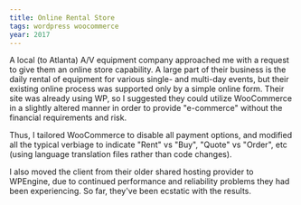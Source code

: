 ```yaml
---
title: Online Rental Store
tags: wordpress woocommerce
year: 2017
---
```


A local (to Atlanta) A/V equipment company approached me with a request to give
them an online store capability. A large part of their business is the daily
rental of equipment for various single- and multi-day events, but their existing
online process was supported only by a simple online form. Their site was
already using WP, so I suggested they could utilize WooCommerce in a slightly
altered manner in order to provide "e-commerce" without the financial
requirements and risk.

Thus, I tailored WooCommerce to disable all payment options, and modified all
the typical verbiage to indicate "Rent" vs "Buy", "Quote" vs "Order", etc (using
language translation files rather than code changes).

I also moved the client from their older shared hosting provider to WPEngine,
due to continued performance and reliability problems they had been
experiencing. So far, they've been ecstatic with the results.
